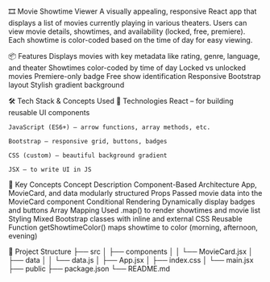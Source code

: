 🎞️ Movie Showtime Viewer
    A visually appealing, responsive React app that displays a list of movies currently playing in various theaters. Users can view movie details, showtimes, and availability (locked, free, premiere). Each showtime is color-coded based on the time of day for easy viewing.

📦 Features
    Displays movies with key metadata like rating, genre, language, and theater
    Showtimes color-coded by time of day
    Locked vs unlocked movies
    Premiere-only badge
    Free show identification
    Responsive Bootstrap layout
    Stylish gradient background

🛠️ Tech Stack & Concepts Used
🧱 Technologies
    React – for building reusable UI components

    JavaScript (ES6+) – arrow functions, array methods, etc.

    Bootstrap – responsive grid, buttons, badges

    CSS (custom) – beautiful background gradient

    JSX – to write UI in JS

🧠 Key Concepts
Concept	                                             Description
Component-Based Architecture	        App, MovieCard, and data modularly structured
Props	                                Passed movie data into the MovieCard component
Conditional Rendering	                Dynamically display badges and buttons
Array Mapping	                        Used .map() to render showtimes and movie list
Styling	                                Mixed Bootstrap classes with inline and external CSS
Reusable Function	                    getShowtimeColor() maps showtime to color (morning, afternoon, evening)


🧪 Project Structure
    ├── src
    │   ├── components
    │   │   └── MovieCard.jsx
    │   ├── data
    │   │   └── data.js
    │   ├── App.jsx
    │   ├── index.css
    │   └── main.jsx
    ├── public
    ├── package.json
    └── README.md
